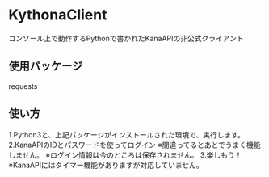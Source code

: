 # KythonaClient
コンソール上で動作するPythonで書かれたKanaAPIの非公式クライアント

## 使用パッケージ
requests
## 使い方
1.Python3と、上記パッケージがインストールされた環境で、実行します。
2.KanaAPIのIDとパスワードを使ってログイン
※間違ってるとあとでうまく機能しません。
※ログイン情報は今のところは保存されません。
3.楽しもう！
※KanaAPIにはタイマー機能がありますが対応していません。
